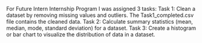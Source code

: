 For Future Intern Internship Program I was assigned 3 tasks:
Task 1: Clean a dataset by removing missing values and outliers. The Task1_completed.csv file contains the cleaned data. 
Task 2: Calculate summary statistics (mean, median, mode, standard deviation) for a dataset.
Task 3: Create a histogram or bar chart to visualize the distribution of data in a dataset. 
